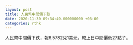 ```yaml
---
layout: post
title: 人民幣中間價下跌
date: 2020-11-30 09:34:49.000000000 +08:00
categories: rthk
---
```


人民幣中間價下跌，報6.5782兌1美元，較上日中間價低27點子。
